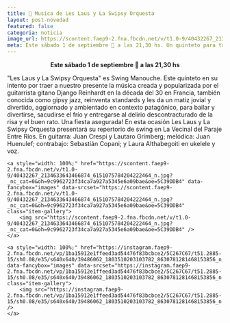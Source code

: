 ```yaml
---
title: 🎵 Musica de Les Laus y La Swipsy Orquesta
layout: post-novedad
featured: false
categoria: noticia
image_url: https://scontent.faep9-2.fna.fbcdn.net/v/t1.0-9/40432267_2134633643466874_6151075784204222464_n.jpg?_nc_cat=0&oh=9c9962723f34ca7a927a5345e6a09bae&oe=5C39DDB4
meta: Este sábado 1 de septiembre 🌹 a las 21,30 hs. Un quinteto para traer a nuestro presente la música creada y popularizada por el guitarrista gitano Django Reinhardt en la década del 30 en Francia,
---
```


<p style="text-align: center;"><b>Este sábado 1 de septiembre 🌹 a las 21,30 hs</b></p>

"Les Laus y La Swipsy Orquesta" es Swing Manouche. Este quinteto en su intento por traer a nuestro presente la música creada y popularizada por el guitarrista gitano Django Reinhardt en la década del 30 en Francia, también conocida como gipsy jazz, reinventa standards y les da un matiz jovial y divertido, aggiornado y ambientado en contexto patagónico, para bailar y divertirse, sacudirse el frío y entregarse al delirio descontracturado de la risa y el buen rato. Una fiesta asegurada!
En esta ocasión Les Laus y La Swipsy Orquesta presentará su repertorio de swing en La Vecinal del Paraje Entre Ríos. En guitarra: Juan Crespi y Lautaro Grimberg; melódica: Juan Huenulef; contrabajo: Sebastián Copani; y Laura Althabegoiti en ukelele y voz.


<div style="position: relative;">
	<div class="gallery col-3">

	<a style="width: 100%;" href="https://scontent.faep9-2.fna.fbcdn.net/v/t1.0-9/40432267_2134633643466874_6151075784204222464_n.jpg?_nc_cat=0&oh=9c9962723f34ca7a927a5345e6a09bae&oe=5C39DDB4" data-fancybox="images" data-srcset="https://scontent.faep9-2.fna.fbcdn.net/v/t1.0-9/40432267_2134633643466874_6151075784204222464_n.jpg?_nc_cat=0&oh=9c9962723f34ca7a927a5345e6a09bae&oe=5C39DDB4" class="item-gallery">
		<img src="https://scontent.faep9-2.fna.fbcdn.net/v/t1.0-9/40432267_2134633643466874_6151075784204222464_n.jpg?_nc_cat=0&oh=9c9962723f34ca7a927a5345e6a09bae&oe=5C39DDB4" />
	</a>

</div>
</div>

<div style="position: relative;">
	<div class="gallery col-3">

	<a style="width: 100%;" href="https://instagram.faep9-2.fna.fbcdn.net/vp/1ba15912e1ffeed3ad54476f83bcbce2/5C267C67/t51.2885-15/sh0.08/e35/s640x640/39486062_1803510203103782_8630781281468153856_n.jpg" data-fancybox="images" data-srcset="https://instagram.faep9-2.fna.fbcdn.net/vp/1ba15912e1ffeed3ad54476f83bcbce2/5C267C67/t51.2885-15/sh0.08/e35/s640x640/39486062_1803510203103782_8630781281468153856_n.jpg" class="item-gallery">
		<img src="https://instagram.faep9-2.fna.fbcdn.net/vp/1ba15912e1ffeed3ad54476f83bcbce2/5C267C67/t51.2885-15/sh0.08/e35/s640x640/39486062_1803510203103782_8630781281468153856_n.jpg" />
	</a>

</div>
</div>
